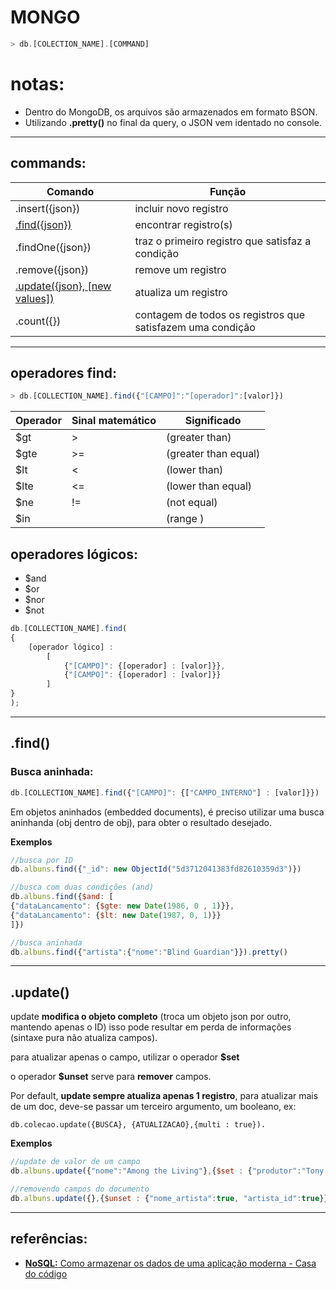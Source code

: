 # **MONGO**
```js
> db.[COLECTION_NAME].[COMMAND]
```

# **notas:**
+ Dentro do MongoDB, os arquivos são armazenados em formato BSON.
+ Utilizando **.pretty()** no final da query, o JSON vem identado no console.

------
## **commands:**
|Comando                         |  Função   |
|--------------------------------|-----------|
| .insert({json})                | incluir novo registro |
| [.find({json})](#find)      | encontrar registro(s) |
| .findOne({json})               | traz o primeiro registro que satisfaz a condição |
| .remove({json})                | remove um registro |
| [.update({json}, [new values])](#update)  | atualiza um registro |
| .count({})                     | contagem de todos os registros que satisfazem uma condição |

-----
## **operadores find:**
```js
> db.[COLLECTION_NAME].find({"[CAMPO]":"[operador]":[valor]})
```

|Operador|Sinal matemático|Significado|
|----|----|---|
| $gt |  > |  (greater than) |
| $gte | >= | (greater than equal) |
| $lt |  < |  (lower than) |
| $lte | <= | (lower than equal) |
| $ne |  != | (not equal) |
| $in |  |(range ) |

## **operadores lógicos:**
+ $and
+ $or
+ $nor
+ $not
```js
db.[COLLECTION_NAME].find(
{ 
    [operador lógico] :
        [ 
            {"[CAMPO]": {[operador] : [valor]}}, 
            {"[CAMPO]": {[operador] : [valor]}} 
        ]
}
);
```
------
## **.find()**

### **Busca aninhada:**

```js
db.[COLLECTION_NAME].find({"[CAMPO]": {["CAMPO_INTERNO"] : [valor]}})
```

Em objetos aninhados (embedded documents), é preciso utilizar uma busca aninhanda (obj dentro de obj), para obter o resultado desejado.

**Exemplos**
```js
//busca por ID
db.albuns.find({"_id": new ObjectId("5d3712041383fd82610359d3")})

//busca com duas condições (and)
db.albuns.find({$and: [
{"dataLancamento": {$gte: new Date(1986, 0 , 1)}},
{"dataLancamento": {$lt: new Date(1987, 0, 1)}}
]})

//busca aninhada
db.albuns.find({"artista":{"nome":"Blind Guardian"}}).pretty()

```
-----
## .update()
update **modifica o objeto completo** (troca um objeto json por outro, mantendo apenas o ID) isso pode resultar em perda de informações (sintaxe pura não atualiza campos).

para atualizar apenas o campo, utilizar o operador **$set**

o operador **$unset** serve para **remover** campos.

Por default, **update sempre atualiza apenas 1 registro**, para atualizar mais de um doc, deve-se passar um terceiro argumento, um booleano, ex: 

    db.colecao.update({BUSCA}, {ATUALIZACAO},{multi : true}).

**Exemplos**
```js
//update de valor de um campo
db.albuns.update({"nome":"Among the Living"},{$set : {"produtor":"Tony Ganza"}}) 

//removendo campos do documento
db.albuns.update({},{$unset : {"nome_artista":true, "artista_id":true}}) 
```
----
## **referências:**
+ [**NoSQL:** Como armazenar os dados de uma aplicação moderna - Casa do código](https://www.casadocodigo.com.br/products/livro-nosql)
